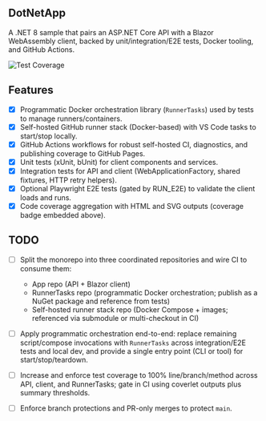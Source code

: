 ## DotNetApp

A .NET 8 sample that pairs an ASP.NET Core API with a Blazor WebAssembly client, backed by unit/integration/E2E tests, Docker tooling, and GitHub Actions.

![Test Coverage](https://hutchisonkim.github.io/dot-net-app/coverage-summary.svg)

## Features

- [x] Programmatic Docker orchestration library (`RunnerTasks`) used by tests to manage runners/containers.
- [x] Self-hosted GitHub runner stack (Docker-based) with VS Code tasks to start/stop locally.
- [x] GitHub Actions workflows for robust self-hosted CI, diagnostics, and publishing coverage to GitHub Pages.
- [x] Unit tests (xUnit, bUnit) for client components and services.
- [x] Integration tests for API and client (WebApplicationFactory, shared fixtures, HTTP retry helpers).
- [x] Optional Playwright E2E tests (gated by RUN_E2E) to validate the client loads and runs.
- [x] Code coverage aggregation with HTML and SVG outputs (coverage badge embedded above).

## TODO

- [ ] Split the monorepo into three coordinated repositories and wire CI to consume them:
	- App repo (API + Blazor client)
	- RunnerTasks repo (programmatic Docker orchestration; publish as a NuGet package and reference from tests)
	- Self-hosted runner stack repo (Docker Compose + images; referenced via submodule or multi-checkout in CI)
- [ ] Apply programmatic orchestration end-to-end: replace remaining script/compose invocations with `RunnerTasks` across integration/E2E tests and local dev, and provide a single entry point (CLI or tool) for start/stop/teardown.
- [ ] Increase and enforce test coverage to 100% line/branch/method across API, client, and RunnerTasks; gate in CI using coverlet outputs plus summary thresholds.
- [ ] Enforce branch protections and PR-only merges to protect `main`.

